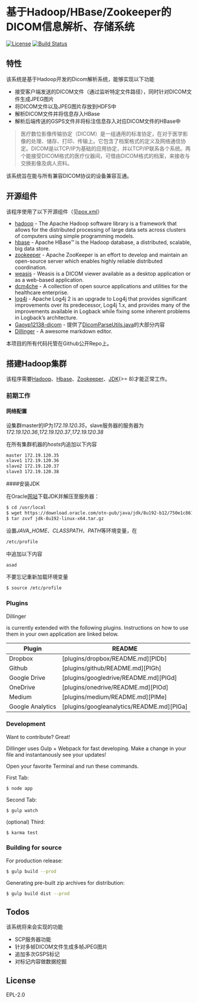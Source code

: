 # 基于Hadoop/HBase/Zookeeper的DICOM信息解析、存储系统

[![License](https://img.shields.io/badge/License-EPL%202.0-blue.svg)](https://opensource.org/licenses/EPL-2.0) [![Build Status](https://travis-ci.com/sonoscape-HadoopProject-xjtu/HadoopServer.svg?branch=master)](https://travis-ci.com/sonoscape-HadoopProject-xjtu/HadoopServer)

## 特性

该系统是基于Hadoop开发的Dicom解析系统，能够实现以下功能

  - 接受客户端发送的DICOM文件（通过监听特定文件路径），同时针对DICOM文件生成JPEG图片
  - 将DICOM文件以及JPEG图片存放到HDFS中
  - 解析DICOM文件并将信息存入HBase
  - 解析后端传送的GSPS文件并将标注信息存入对应DICOM文件的HBase中
  
> 医疗数位影像传输协定（DICOM）是一组通用的标准协定，在对于医学影像的处理、储存、打印、传输上。它包含了档案格式的定义及网络通信协定。DICOM是以TCP/IP为基础的应用协定，并以TCP/IP联系各个系统。两个能接受DICOM格式的医疗仪器间，可借由DICOM格式的档案，来接收与交换影像及病人资料。 
  
  该系统旨在能与所有兼容DICOM协议的设备兼容互通。
  
## 开源组件

该程序使用了以下开源组件（见[pox.xml][pom]）

* [hadoop] - The Apache Hadoop software library is a framework that allows for the distributed processing of large data sets across clusters of computers using simple programming models.
* [hbase] - Apache HBase™ is the Hadoop database, a distributed, scalable, big data store. 
* [zookeeper] - Apache ZooKeeper is an effort to develop and maintain an open-source server which enables highly reliable distributed coordination.
* [weasis] - Weasis is a DICOM viewer available as a desktop application or as a web-based application.
* [dcm4che] - A collection of open source applications and utilities for the healthcare enterprise.
* [log4j] - Apache Log4j 2 is an upgrade to Log4j that provides significant improvements over its predecessor, Log4j 1.x, and provides many of the improvements available in Logback while fixing some inherent problems in Logback’s architecture.
* [Gaoyp12138-dicom] - 提供了[DicomParseUtils.java][DicomParseUtils]的大部分内容
* [Dillinger] - A awesome markdown editor.

本项目的所有代码托管在Github公开Repo上。

## 搭建Hadoop集群

该程序需要[Hadoop]、[Hbase]、[Zookeeper]、[JDK](>= 8)才能正常工作。

### 前期工作

#### 网络配置

设集群master的IP为*172.19.120.35*，slave服务器的服务器为*172.19.120.36*,*172.19.120.37*,*172.19.120.38*

在所有集群机器的*hosts*内追加以下内容
```sh
master 172.19.120.35
slave1 172.19.120.36
slave2 172.19.120.37
slave3 172.19.120.38
```

####安装JDK

在Oracle[网站][JDK]下载JDK并解压至服务器：

```sh
$ cd /usr/local
$ wget https://download.oracle.com/otn-pub/java/jdk/8u192-b12/750e1c8617c5452694857ad95c3ee230/jdk-8u192-linux-x64.tar.gz
$ tar zxvf jdk-8u192-linux-x64.tar.gz
```

设置*JAVA_HOME*、*CLASSPATH*、*PATH*等环境变量，在

```sh
/etc/profile
```

中追加以下内容

```sh
asad
```

不要忘记重新加载环境变量

```sh
$ source /etc/profile
```

### Plugins

Dillinger 

is currently extended with the following plugins. Instructions on how to use them in your own application are 
linked below.

| Plugin | README |
| ------ | ------ |
| Dropbox | [plugins/dropbox/README.md][PlDb] |
| Github | [plugins/github/README.md][PlGh] |
| Google Drive | [plugins/googledrive/README.md][PlGd] |
| OneDrive | [plugins/onedrive/README.md][PlOd] |
| Medium | [plugins/medium/README.md][PlMe] |
| Google Analytics | [plugins/googleanalytics/README.md][PlGa] |


### Development

Want to contribute? Great!

Dillinger uses Gulp + Webpack for fast developing.
Make a change in your file and instantanously see your updates!

Open your favorite Terminal and run these commands.

First Tab:
```sh
$ node app
```

Second Tab:
```sh
$ gulp watch
```

(optional) Third:
```sh
$ karma test
```
### Building for source
For production release:
```sh
$ gulp build --prod
```
Generating pre-built zip archives for distribution:
```sh
$ gulp build dist --prod
```

## Todos

 该系统将来会实现的功能
   - SCP服务器功能
   - 针对多帧DICOM文件生成多帧JPEG图片
   - 追加多次GSPS标记
   - 对标记内容做数据挖掘

## License

EPL-2.0

   [Weasis]: <https://github.com/nroduit/Weasis>
   [Dcm4che]: <https://www.dcm4che.org/>
   [log4j]: <https://logging.apache.org/log4j/2.x/>
   [hadoop]: <https://hadoop.apache.org/>
   [hbase]: <https://hbase.apache.org/>
   [zookeeper]: <https://zookeeper.apache.org/>
   [Gaoyp12138-dicom]: <https://github.com/Gaoyp12138/dicom>
   [Dillinger]: <https://dillinger.io>
   [JDK]:<https://www.oracle.com/technetwork/java/javase/downloads/jdk8-downloads-2133151.html>
   [pom]: <https://github.com/sonoscape-HadoopProject-xjtu/HadoopServer/blob/master/pom.xml#L124>
   [DicomParseUtils]: <https://github.com/sonoscape-HadoopProject-xjtu/HadoopServer/blob/master/src/main/java/Utils/DicomParseUtil.java>
